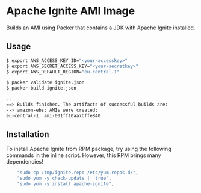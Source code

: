 # Apache Ignite AMI Image

Builds an AMI using Packer that contains a JDK with Apache Ignite installed.

## Usage

```bash
$ export AWS_ACCESS_KEY_ID="<your-accesskey>"
$ export AWS_SECRET_ACCESS_KEY="<your-secretkey>"
$ export AWS_DEFAULT_REGION="eu-central-1"

$ packer validate ignite.json
$ packer build ignite.json

...
==> Builds finished. The artifacts of successful builds are:
--> amazon-ebs: AMIs were created:
eu-central-1: ami-001ff10aa7bffe840
```

## Installation

To install Apache Ignite from RPM package, try using the following commands
in the inline script. However, this RPM brings many dependencies!

```bash
    "sudo cp /tmp/ignite.repo /etc/yum.repos.d/",
    "sudo yum -y check-update || true",
    "sudo yum -y install apache-ignite",
```